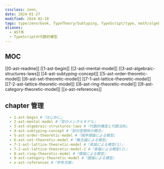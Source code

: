 ```yaml
---
cssclass: zenn,
date: 2024-01-27
modified: 2024-02-10
tags: type/zenn/book, TypeTheory/Subtyping, TypeScript/type, math/algebra
aliases:
  - AST本
  - TypeScriptの代数的模型
---
```


## MOC

[[0-ast-readme]]
[[1-ast-begin]]
[[2-ast-mental-model]]
[[3-ast-algebraic-structures-laws]]
[[4-ast-subtyping-concept]]
[[5-ast-order-theoretic-model]]
[[6-ast-set-theoretic-model]]
[[7-1-ast-lattice-theoretic-model]]
[[7-2-ast-lattice-theoretic-model]]
[[8-ast-ring-theoretic-model]]
[[9-ast-category-theoretic-model]]
[[x-ast-references]]

## chapter 管理

```yaml
  - 1-ast-begin #『はじめに』
  - 2-ast-mental-model #『型のメンタルモデル』
  - 3-ast-algebraic-structures-laws #『代数的構造と代数法則』
  - 4-ast-subtyping-concept #『部分型関係の概念』
  - 5-ast-order-theoretic-model #『順序理論による模型』
  - 6-ast-set-theoretic-model #『集合論による模型』
  - 7-1-ast-lattice-theoretic-model #『束論による模型(1)』
  - 7-2-ast-lattice-theoretic-model-2 #『束論による模型(2)』
  - 8-ast-ring-theoretic-model #『環論による模型』
  - 9-ast-category-theoretic-model #『圏論による模型』
  - x-ast-references #『参考文献』
```
